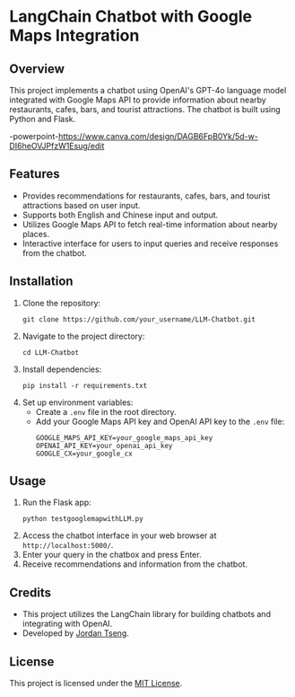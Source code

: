 # LangChain Chatbot with Google Maps Integration

## Overview
This project implements a chatbot using OpenAI's GPT-4o language model integrated with Google Maps API to provide information about nearby restaurants, cafes, bars, and tourist attractions. The chatbot is built using Python and Flask.

-powerpoint-https://www.canva.com/design/DAGB6FpB0Yk/5d-w-DI6heOVJPfzW1Esug/edit


## Features
- Provides recommendations for restaurants, cafes, bars, and tourist attractions based on user input.
- Supports both English and Chinese input and output.
- Utilizes Google Maps API to fetch real-time information about nearby places.
- Interactive interface for users to input queries and receive responses from the chatbot.

## Installation
1. Clone the repository:
   ```
   git clone https://github.com/your_username/LLM-Chatbot.git
   ```
2. Navigate to the project directory:
   ```
   cd LLM-Chatbot
   ```
3. Install dependencies:
   ```
   pip install -r requirements.txt
   ```
4. Set up environment variables:
   - Create a `.env` file in the root directory.
   - Add your Google Maps API key and OpenAI API key to the `.env` file:
     ```
     GOOGLE_MAPS_API_KEY=your_google_maps_api_key
     OPENAI_API_KEY=your_openai_api_key
     GOOGLE_CX=your_google_cx
     ```

## Usage
1. Run the Flask app:
   ```
   python testgooglemapwithLLM.py
   ```
2. Access the chatbot interface in your web browser at `http://localhost:5000/`.
3. Enter your query in the chatbox and press Enter.
4. Receive recommendations and information from the chatbot.

## Credits
- This project utilizes the LangChain library for building chatbots and integrating with OpenAI.
- Developed by [Jordan Tseng](https://github.com/JORDAN0615).

## License
This project is licensed under the [MIT License](LICENSE).
